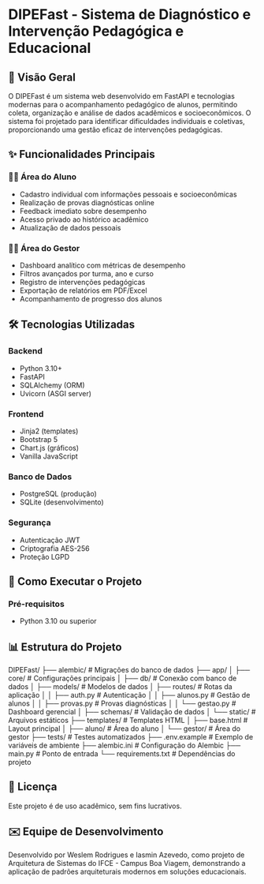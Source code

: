 # DIPEFast - Sistema de Diagnóstico e Intervenção Pedagógica e Educacional

## 📌 Visão Geral
O DIPEFast é um sistema web desenvolvido em FastAPI e tecnologias modernas para o acompanhamento pedagógico de alunos, permitindo coleta, organização e análise de dados acadêmicos e socioeconômicos. O sistema foi projetado para identificar dificuldades individuais e coletivas, proporcionando uma gestão eficaz de intervenções pedagógicas.

## ✨ Funcionalidades Principais

### 👨‍🎓 Área do Aluno
- Cadastro individual com informações pessoais e socioeconômicas  
- Realização de provas diagnósticas online  
- Feedback imediato sobre desempenho  
- Acesso privado ao histórico acadêmico  
- Atualização de dados pessoais  

### 👨‍🏫 Área do Gestor
- Dashboard analítico com métricas de desempenho  
- Filtros avançados por turma, ano e curso  
- Registro de intervenções pedagógicas  
- Exportação de relatórios em PDF/Excel  
- Acompanhamento de progresso dos alunos  

## 🛠 Tecnologias Utilizadas

### Backend
- Python 3.10+  
- FastAPI  
- SQLAlchemy (ORM)  
- Uvicorn (ASGI server)  

### Frontend
- Jinja2 (templates)  
- Bootstrap 5  
- Chart.js (gráficos)  
- Vanilla JavaScript  

### Banco de Dados
- PostgreSQL (produção)  
- SQLite (desenvolvimento)  

### Segurança
- Autenticação JWT  
- Criptografia AES-256  
- Proteção LGPD  

## 🚀 Como Executar o Projeto

### Pré-requisitos
- Python 3.10 ou superior  

## 📊 Estrutura do Projeto
DIPEFast/
├── alembic/              # Migrações do banco de dados
├── app/
│   ├── core/             # Configurações principais
│   ├── db/               # Conexão com banco de dados
│   ├── models/           # Modelos de dados
│   ├── routes/           # Rotas da aplicação
│   │   ├── auth.py       # Autenticação
│   │   ├── alunos.py     # Gestão de alunos
│   │   ├── provas.py     # Provas diagnósticas
│   │   └── gestao.py     # Dashboard gerencial
│   ├── schemas/          # Validação de dados
│   └── static/           # Arquivos estáticos
├── templates/            # Templates HTML
│   ├── base.html         # Layout principal
│   ├── aluno/            # Área do aluno
│   └── gestor/           # Área do gestor
├── tests/                # Testes automatizados
├── .env.example          # Exemplo de variáveis de ambiente
├── alembic.ini           # Configuração do Alembic
├── main.py               # Ponto de entrada
└── requirements.txt      # Dependências do projeto

## 📄 Licença
Este projeto é de uso acadêmico, sem fins lucrativos.

## ✉️ Equipe de Desenvolvimento
Desenvolvido por Weslem Rodrigues e Iasmin Azevedo, como projeto de Arquitetura de Sistemas do IFCE - Campus Boa Viagem, demonstrando a aplicação de padrões arquiteturais modernos em soluções educacionais.
